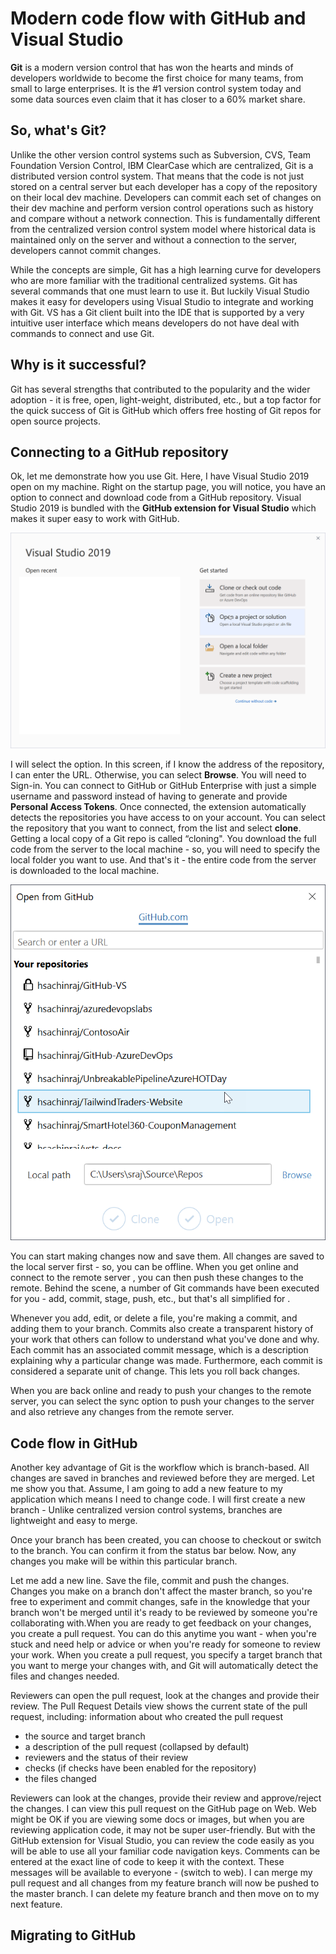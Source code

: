 # Modern code flow with GitHub and Visual Studio

**Git** is a modern version control that has won the hearts and minds of developers worldwide to become the first choice for many teams, from small to large enterprises. It is the #1 version control system today and some data sources even claim that it has closer to a 60% market share. 

## So, what's Git?
Unlike the other version control systems such as Subversion, CVS, Team Foundation Version Control, IBM ClearCase which are centralized, Git is a distributed version control system. That means that the code is not just stored on a central server but each developer has a copy of the repository on their local dev machine. Developers can commit each set of changes on their dev machine and perform version control operations such as history and compare without a network connection. This is fundamentally different from the centralized version control system model where historical data is maintained only on the server and without a connection to the server, developers cannot commit changes. 

While the concepts are simple, Git has a high learning curve for developers who are more familiar with the traditional centralized systems. Git has several commands that one must learn to use it. But luckily Visual Studio makes it easy for developers using Visual Studio to integrate and working with Git. VS has a Git client built into the IDE that is supported by a very intuitive user interface which means developers do not have deal with commands to connect and use Git. 

## Why is it successful?
Git has several strengths that contributed to the popularity and the wider adoption - it is free, open, light-weight, distributed, etc., but a top factor for the quick success of Git is GitHub which offers free hosting of Git repos for open source projects.  

## Connecting to a GitHub repository

Ok, let me demonstrate how you use Git. Here, I have Visual Studio 2019 open  on my machine. Right on the startup page, you will notice, you have an option to connect and download code from a GitHub repository.  Visual Studio 2019 is bundled with the  **GitHub extension for Visual Studio** which makes it super easy to work with GitHub. 

![](images/vs-startup.png)

I will select the option. In this screen, if I know the address of the repository, I can enter the URL. Otherwise, you can select **Browse**. You will need to Sign-in. You can connect to GitHub or GitHub Enterprise with just a simple username and password instead of having to generate and provide **Personal Access Tokens**. Once connected, the extension automatically detects the repositories you have access to on your account. You can select the repository that you want to connect, from the list and select **clone**. Getting a local copy of a Git repo is called “cloning".  You download the full code from the server to the local machine - so, you will need to specify the local folder you want to use. And that's it - the entire code from the server is downloaded to the local machine.

![](images/vs-browserepo.png)

You can start making changes now and save them. All changes are saved to the local server first - so, you can be offline. When you get online and connect to the remote server , you can then push these changes to the remote. Behind the scene, a number of Git commands have been executed for you - add, commit, stage, push, etc., but that's all simplified for .

 Whenever you add, edit, or delete a file, you're making a commit, and adding them to your branch. Commits also create a transparent history of your work that others can follow to understand what you've done and why. Each commit has an associated commit message, which is a description explaining why a particular change was made. Furthermore, each commit is considered a separate unit of change. This lets you roll back changes.

 When you are back online and ready to push your changes to the remote server, you can select the sync option to push your changes to the server and also retrieve any changes from the remote server. 

## Code flow in GitHub

Another key advantage of Git is the workflow which is branch-based. All changes are saved in branches and reviewed before they are merged. Let me show you that. Assume, I am going to add a new feature to my application which means I need to change code. I will first create a new branch - Unlike centralized version control systems, branches are lightweight and easy to merge. 

Once your branch has been created, you can choose to checkout or switch to the branch. You can confirm it from the status bar below. Now, any changes you make will be within this particular branch. 

Let me add a new line. Save the file, commit and push the changes. Changes you make on a branch don't affect the master branch, so you're free to experiment and commit changes, safe in the knowledge that your branch won't be merged until it's ready to be reviewed by someone you're collaborating with.When you are ready to get feedback on your changes, you create a pull request. You can do this anytime you want -  when you're stuck and need help or advice or when you're ready for someone to review your work. When you create a pull request, you specify a target branch that you want to merge your changes with, and Git will automatically detect the files and changes needed. 

Reviewers can open the pull request, look at the changes and provide their review. The Pull Request Details view shows the current state of the pull request, including:
information about who created the pull request
* the source and target branch
* a description of the pull request (collapsed by default)
* reviewers and the status of their review
* checks (if checks have been enabled for the repository)
*  the files changed

Reviewers can look at the changes, provide their review and approve/reject the changes. I can view this pull request on the GitHub page on Web. Web might be OK if you are viewing some docs or images, but when you are reviewing application code, it may not be super user-friendly. But with the GitHub extension for Visual Studio, you can review the code easily as you will be able to use all your familiar code navigation keys. Comments can be entered at the exact line of code to keep it with the context. These messages will be available to everyone - (switch to web). I can merge my pull request and all changes from my feature branch will now be pushed to the master branch. I can delete my feature branch and then move on to my next feature. 

## Migrating to GitHub 

